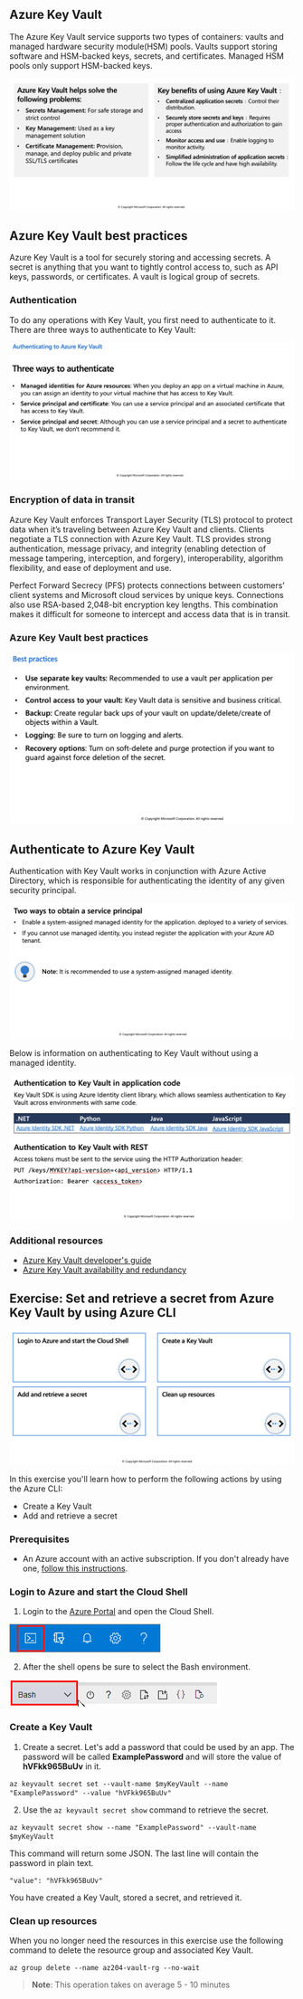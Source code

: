 ## Azure Key Vault

The Azure Key Vault service supports two types of containers: vaults and managed hardware security module(HSM) pools. Vaults support storing software and HSM-backed keys, secrets, and certificates. Managed HSM pools only support HSM-backed keys.

![alt text](images/key_vault_01.png)

## Azure Key Vault best practices

Azure Key Vault is a tool for securely storing and accessing secrets. A secret is anything that you want to tightly control access to, such as API keys, passwords, or certificates. A vault is logical group of secrets.

### Authentication

To do any operations with Key Vault, you first need to authenticate to it. There are three ways to authenticate to Key Vault:

![alt text](images/key_vault_02.png)

### Encryption of data in transit

Azure Key Vault enforces Transport Layer Security (TLS) protocol to protect data when it’s traveling between Azure Key Vault and clients. Clients negotiate a TLS connection with Azure Key Vault. TLS provides strong authentication, message privacy, and integrity (enabling detection of message tampering, interception, and forgery), interoperability, algorithm flexibility, and ease of deployment and use.

Perfect Forward Secrecy (PFS) protects connections between customers’ client systems and Microsoft cloud services by unique keys. Connections also use RSA-based 2,048-bit encryption key lengths. This combination makes it difficult for someone to intercept and access data that is in transit.

### Azure Key Vault best practices

![alt text](images/key_vault_03.png)

## Authenticate to Azure Key Vault

Authentication with Key Vault works in conjunction with Azure Active Directory, which is responsible for authenticating the identity of any given security principal.

![alt text](images/key_vault_04.png)


Below is information on authenticating to Key Vault without using a managed identity.

![alt text](images/key_vault_05.png)

### Additional resources

 * [Azure Key Vault developer's guide](https://learn.microsoft.com/en-us/azure/key-vault/general/developers-guide)
 * [Azure Key Vault availability and redundancy](https://learn.microsoft.com/en-us/azure/key-vault/general/disaster-recovery-guidance)

## Exercise: Set and retrieve a secret from Azure Key Vault by using Azure CLI

![alt text](images/key_vault_06.png)

In this exercise you'll learn how to perform the following actions by using the Azure CLI:

 * Create a Key Vault
 * Add and retrieve a secret

### Prerequisites

  * An Azure account with an active subscription. If you don't already have one, [follow this instructions](https://docs.google.com/document/d/1XEkiGWUC4_AzngZQLQnVt8yWCb3dft1HzXglUnJcJzM/edit#heading=h.c96x7dxoz6ej).
   

### Login to Azure and start the Cloud Shell
1. Login to the [Azure Portal](https://portal.azure.com/) and open the Cloud Shell.

![alt text](images/cloud_shell.png)

2. After the shell opens be sure to select the Bash environment.

![alt text](images/cloud_bash.png)


### Create a Key Vault

1. Create a secret. Let's add a password that could be used by an app. The password will be called **ExamplePassword** and will store the value of **hVFkk965BuUv** in it.

```azurecli-interactive
az keyvault secret set --vault-name $myKeyVault --name "ExamplePassword" --value "hVFkk965BuUv"
```

2. Use the `az keyvault secret show` command to retrieve the secret.

```azurecli-interactive
az keyvault secret show --name "ExamplePassword" --vault-name $myKeyVault
```

This command will return some JSON. The last line will contain the password in plain text.

```azurecli-interactive
"value": "hVFkk965BuUv"
```

You have created a Key Vault, stored a secret, and retrieved it.

### Clean up resources

When you no longer need the resources in this exercise use the following command to delete the resource group and associated Key Vault.

```azurecli-interactive
az group delete --name az204-vault-rg --no-wait
```

> **Note**: This operation takes on average 5 - 10 minutes
